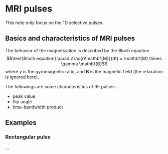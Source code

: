 # MRI pulses
This note only focus on the 1D selective pulses. 

## Basics and characteristics of MRI pulses
The behavior of the magnetization is described by the Bloch equation
$$\text{Bloch equation}:\quad \frac{d\mathbf{M}}{dt} = \mathbf{M} \times \gamma \mathbf{B}$$
where $\gamma$ is the gyromagnetic ratio, and $\mathbf{B}$ is the magnetic field (the relaxation is ignored here). 


The followings are some characteristics of RF pulses:
- peak value
- flip angle
- time-bandwidth product


## Examples
### Rectangular pulse

...

